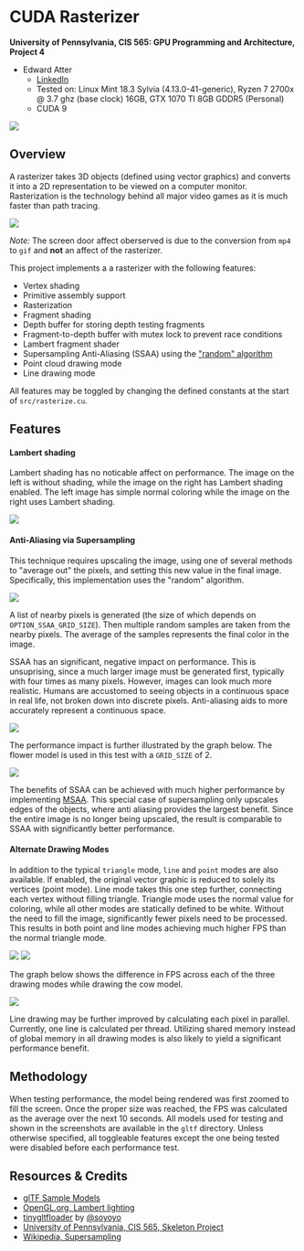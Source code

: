 CUDA Rasterizer
======================

**University of Pennsylvania, CIS 565: GPU Programming and Architecture, Project 4**

* Edward Atter
  * [LinkedIn](https://www.linkedin.com/in/atter/)
  * Tested on: Linux Mint 18.3 Sylvia (4.13.0-41-generic), Ryzen 7 2700x @ 3.7 ghz (base clock) 16GB, GTX 1070 TI 8GB GDDR5 (Personal)
  * CUDA 9

![](img/intro.png)

## Overview

A rasterizer takes 3D objects (defined using vector graphics) and converts it into a 2D representation to be viewed on a computer monitor. Rasterization is the technology behind all major video games as it is much faster than path tracing. 

![](img/box-demo.gif)

_Note:_ The screen door affect oberserved is due to the conversion from `mp4` to `gif` and **not** an affect of the rasterizer.

This project implements a a rasterizer with the following features:
 - Vertex shading
 - Primitive assembly support
 - Rasterization
 - Fragment shading
 - Depth buffer for storing depth testing fragments
 - Fragment-to-depth buffer with mutex lock to prevent race conditions
 - Lambert fragment shader
 - Supersampling Anti-Aliasing (SSAA) using the ["random" algorithm](https://en.wikipedia.org/wiki/Supersampling#Supersampling_patterns)
 - Point cloud drawing mode
 - Line drawing mode

All features may be toggled by changing the defined constants at the start of `src/rasterize.cu`.

## Features

#### Lambert shading

Lambert shading has no noticable affect on performance. The image on the left is without shading, while the image on the right has Lambert shading enabled. The left image has simple normal coloring while the image on the right uses Lambert shading. 

![](img/lambert-comparison.png)


#### Anti-Aliasing via Supersampling

This technique requires upscaling the image, using one of several methods to "average out" the pixels, and setting this new value in the final image. Specifically, this implementation uses the "random" algorithm. 

![](https://upload.wikimedia.org/wikipedia/commons/thumb/a/a3/Supersampling_-_Random.svg/180px-Supersampling_-_Random.svg.png)

A list of nearby pixels is generated (the size of which depends on `OPTION_SSAA_GRID_SIZE`). Then multiple random samples are taken from the nearby pixels. The average of the samples represents the final color in the image. 

SSAA has an significant, negative impact on performance. This is unsuprising, since a much larger image must be generated first, typically with four times as many pixels. However, images can look much more realistic. Humans are accustomed to seeing objects in a continuous space in real life, not broken down into discrete pixels. Anti-aliasing aids to more accurately represent a continuous space. 

![](img/ssaa-comparison.png)

The performance impact is further illustrated by the graph below. The flower model is used in this test with a `GRID_SIZE` of 2.

![](img/ssaa-graph.png)

The benefits of SSAA can be achieved with much higher performance by implementing [MSAA](https://en.wikipedia.org/wiki/Multisample_anti-aliasing). This special case of supersampling only upscales edges of the objects, where anti aliasing provides the largest benefit. Since the entire image is no longer being upscaled, the result is comparable to SSAA with significantly better performance. 

#### Alternate Drawing Modes

In addition to the typical `triangle` mode, `line` and `point` modes are also available. If enabled, the original vector graphic is reduced to solely its vertices (point mode). Line mode takes this one step further, connecting each vertex without filling triangle. Triangle mode uses the normal value for coloring, while all other modes are statically defined to be white. Without the need to fill the image, significantly fewer pixels need to be processed. This results in both point and line modes achieving much higher FPS than the normal triangle mode.

![](img/points-cow.png) ![](img/lines-cow.png)

The graph below shows the difference in FPS across each of the three drawing modes while drawing the cow model. 

![](img/draw-mode-graph.png)

Line drawing may be further improved by calculating each pixel in parallel. Currently, one line is calculated per thread. Utilizing shared memory instead of global memory in all drawing modes is also likely to yield a significant performance benefit. 

## Methodology

When testing performance, the model being rendered was first zoomed to fill the screen. Once the proper size was reached, the FPS was calculated as the average over the next 10 seconds. All models used for testing and shown in the screenshots are available in the `gltf` directory. Unless otherwise specified, all toggleable features except the one being tested were disabled before each performance test. 

## Resources & Credits

 - [glTF Sample Models](https://github.com/KhronosGroup/glTF/blob/master/sampleModels/README.md)
 - [OpenGL.org, Lambert lighting](https://www.opengl.org/sdk/docs/tutorials/ClockworkCoders/lighting.php)
 - [tinygltfloader](https://github.com/syoyo/tinygltfloader) by [@soyoyo](https://github.com/syoyo)
 - [University of Pennsylvania, CIS 565, Skeleton Project](https://github.com/CIS565-Fall-2018/Project4-CUDA-Rasterizer)
 - [Wikipedia, Supersampling](https://en.wikipedia.org/wiki/Supersampling#Supersampling_patterns)

